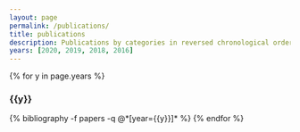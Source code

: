 ```yaml
---
layout: page
permalink: /publications/
title: publications
description: Publications by categories in reversed chronological order. Authors are listed in alphabetical order.
years: [2020, 2019, 2018, 2016]
---
```


{% for y in page.years %}
  <h3 class="year">{{y}}</h3>
  {% bibliography -f papers -q @*[year={{y}}]* %}
{% endfor %}

